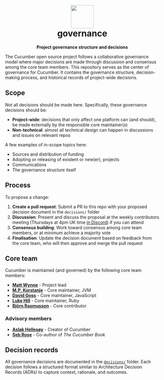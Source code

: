 <h1 align="center">
  <img alt="" width="75" src="https://github.com/cucumber.png"/>
  <br>
  governance
</h1>
<p align="center">
  <b>Project governance structure and decisions</b>
</p>

The Cucumber open source project follows a collaborative governance model where major decisions are made through discussion and consensus among the core team members. This repository serves as the center of governance for Cucumber. It contains the governance structure, decision-making process, and historical records of project-wide decisions.

## Scope

Not all decisions should be made here. Specifically, these governance decisions should be:

- **Project-wide**: decisions that only affect one platform can (and should), be made externally by the responsible core maintainer(s)
- **Non-technical**: almost all technical design can happen in discussions and issues on relevant repos

A few examples of in-scope topics here:

- Sources and distribution of funding
- Adopting or releasing of existent or new(er), projects
- Communications
- The governance structure itself

## Process

To propose a change:

1. **Create a pull request**: Submit a PR to this repo with your proposed decision document in the `decisions/` folder
2. **Discussion**: Present and discuss the proposal at the weekly contributors meeting (Thursdays at 4pm UK time [in Discord](https://discord.com/channels/1260995505018765393/1273657925331845191)) if you can attend
3. **Consensus building**: Work toward consensus among core team members, or at minimum achieve a majority vote
4. **Finalisation**: Update the decision document based on feedback from the core team, who will then approve and merge the pull request

## Core team

Cucumber is maintained (and governed) by the following core team members:

- **[Matt Wynne](https://github.com/mattwynne)** - Project lead
- **[M.P. Korstanje](https://github.com/mpkorstanje)** - Core maintainer, JVM
- **[David Goss](https://github.com/davidjgoss)** - Core maintainer, JavaScript
- **[Luke Hill](https://github.com/luke-hill)** - Core maintainer, Ruby
- **[Björn Rasmusson](https://github.com/brasmusson)** - Core contributor

### Advisory members

- **[Aslak Hellesøy](https://github.com/aslakhellesoy)** - Creator of Cucumber
- **[Seb Rose](https://github.com/sebrose)** - Co-author of _The Cucumber Book_

## Decision records

All governance decisions are documented in the [`decisions/`](./decisions/) folder. Each decision follows a structured format similar to Architecture Decision Records (ADRs) to capture context, rationale, and outcomes.
